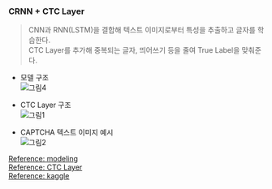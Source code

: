### CRNN + CTC Layer
> CNN과 RNN(LSTM)을 결합해 텍스트 이미지로부터 특성을 추출하고 글자를 학습한다.  
> CTC Layer를 추가해 중복되는 글자, 띄어쓰기 등을 줄여 True Label을 맞춰준다.  

- 모델 구조   
![그림4](https://user-images.githubusercontent.com/65157567/86538320-54c8c280-bf30-11ea-8ec0-61869ec1797b.png)  

- CTC Layer 구조  
![그림1](https://user-images.githubusercontent.com/65157567/86538350-8b9ed880-bf30-11ea-8aa6-897adcbd48ba.png)  

- CAPTCHA 텍스트 이미지 예시  
![그림2](https://user-images.githubusercontent.com/65157567/86538351-8d689c00-bf30-11ea-840f-51d82fc34a4e.png)  


[Reference: modeling](https://m.blog.naver.com/PostView.nhn?blogId=sogangori&logNo=221183469708&proxyReferer=https:%2F%2Fwww.google.com%2F)  
[Reference: CTC Layer](https://distill.pub/2017/ctc/)  
[Reference: kaggle](https://www.kaggle.com/aakashnain/building-a-captcha-ocr-in-tf2-0)  
